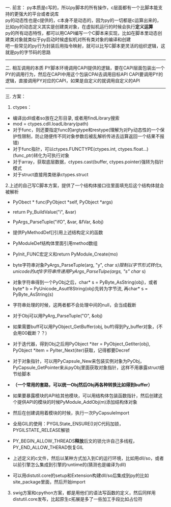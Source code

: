 一. 前言：
py本质是c写的，所以py脚本的所有操作，c层面都有一个比脚本能支持的更强大的平台或者说库  
py的动态性也是c提供的，c本身不是动态的，因为py的一切都是c运算出来的，比如py的动态定义其实是创建类对象，在虚拟机运行的时候会执行**定义运算**  
py的所有动态特性，都可以用CAPI编写一个C脚本来实现，比如在脚本里动态创建类对象就类似于py启动时候虚拟机对所有类对象的编译和创建  
吧一些常见的py行为封装后用指令映射，就可以比写C脚本更灵活的组织逻辑，这就是py的字节码的思路  

---
二. 相互调用的本质
PY脚本环境调用CAPI提供的逻辑，要在CAPI层面包装出一个PY的调用行为，然后在CAPI中用这个包装CPAI去调用目标API
CAPI要调用PY的逻辑，直接调用PY对应的CAPI，如果是自定义的就调用自定义的API

---
三. 方案：
1. ctypes：
- 编译出dll或者so放在之形目录, 或者用findLibrary搜索
- mod = ctypes.cdll.loadLibrary(path)
- 对于func，则还要指定func的argtype和restype(理解为对Py动态性的一个保护性限制，防止随便传不同对象参数后被乱解析传进去运算返回一个结果不报错)
- 对于func指针，可以ctypes.FUNCTYPE(ctypes.int, ctypes.float...)(func_ptr)转化为可执行对象
- 对于array，获取底层数据，ctypes.cast(buffer, ctypes.pointer)强转为指针模式
- 对于struct直接用类继承ctypes.struct

2.上述的自己写C脚本方案，提供了一个结构体接口往里面填充后这个结构体就会被解析
- PyObect * func(PyObject *self, PyObject *args)
- return Py_BuildValue("i", &var)
- PyArgs_ParseTuple("ifO", &var, &fVar, &obj)
- 提供PyMethodDef[]引用上述结构定义的函数
- PyModuleDef结构体里面引用method数组
- PyInit_FUNC宏定义和return PyModule_Create(mo)

- byte字符串对象PyArgs_ParseTuple(arg, "y", char *s)限制以字节形式转化s, unicode的utf8字符串传递用PyArgs_ParseTulpe(args, "s" char* s)
- 对象字符串得到一个PyObj之后，char* s = PyByte_AsString(obj)，或者byte* b = PyUnicode_Asutf8String(obj)先转为字节流, 再char* s = PyByte_AsString(s)
- 字符串处理的时候，这两者都不会处理中间的null，会当成截断

- 对于Obj可以用PyArg_ParseTuple("O", &obj)
- 如果需要buff可以用PyObject_GetBuffer(obj, buff)得到Py_buffer对象，(不会用00截断？？)

- 对于迭代器，得到Obj之后用PyObject *iter = PyObject_GetIter(obj), PyObject *item = PyIter_Next(iter)获取，记得都要Decref
  
- 对于对象指针，可以用PyCapsule_New来包装实例对象为PyObj，PyCapsule_GetPointer来从pyObj里面获取对象指针，这样不用暴露struct细节给脚本
  
- **（一个常用的套路，可以统一Obj然后Obj再各种转换比如得到buffer）**

- 如果要暴露模块的API给其他模块，可以用结构体包装函数指针，然后创建这个提供API的模块的时候PyModule_AddObj(m)添加结构体对象
- 然后在创建调用着模块的时候，执行一次PyCapsuleImport

- 全局GIL的使用：PYGILState_ENSURE()对C代码加锁，PYGILSTATE_RELEASE解锁
- PY_BEGIN_ALLOW_THREADS**释放**后文的锁允许自己多线程，PY_END_ALLOW_THERAD恢复GIL

- 上述定义的c文件，然后以某种方式加入到C的运行环境，比如用dll/so，或者以前引擎怎么集成到引擎的runtime的(猜测也是编译为dll)
- 可以用distutil.core的setup和Extension构建dll/so后集成到py的比如site_package里面，然后开始import

3. swig方案和cpython方案，都是用他们的语法写函数的定义，然后同样用distutil.core发布，比起原生c拓展是多了一些加工手段比如占位符


